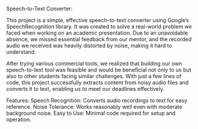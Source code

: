 Speech-to-Text Converter:

This project is a simple, effective speech-to-text converter using Google’s SpeechRecognition library. It was created to solve a real-world problem we faced when working on an academic presentation. Due to an unavoidable absence, we missed essential feedback from our mentor, and the recorded audio we received was heavily distorted by noise, making it hard to understand.

After trying various commercial tools, we realized that building our own speech-to-text tool was feasible and would be beneficial not only to us but also to other students facing similar challenges. With just a few lines of code, this project successfully extracts content from noisy audio files and converts it to text, enabling us to meet our deadlines effectively.

Features:
Speech Recognition: Converts audio recordings to text for easy reference.
Noise Tolerance: Works reasonably well even with moderate background noise.
Easy to Use: Minimal code required for setup and operation.
